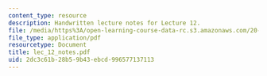 ```yaml
---
content_type: resource
description: Handwritten lecture notes for Lecture 12.
file: /media/https%3A/open-learning-course-data-rc.s3.amazonaws.com/20-410j-molecular-cellular-and-tissue-biomechanics-be-410j-spring-2003/2dc3c61b28b59b43ebcd996577137113_lec_12_notes.pdf
file_type: application/pdf
resourcetype: Document
title: lec_12_notes.pdf
uid: 2dc3c61b-28b5-9b43-ebcd-996577137113
---
```

